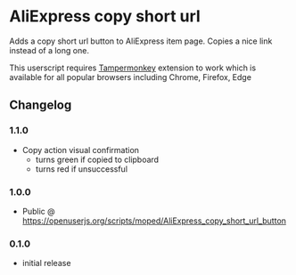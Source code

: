# AliExpress copy short url
Adds a copy short url button to AliExpress item page. Copies a nice link instead of a long one.

This userscript requires [Tampermonkey](https://tampermonkey.net) extension to work which is available for all popular browsers including Chrome, Firefox, Edge

## Changelog

### 1.1.0
- Copy action visual confirmation
  - turns green if copied to clipboard
  - turns red if unsuccessful

### 1.0.0
- Public @ https://openuserjs.org/scripts/moped/AliExpress_copy_short_url_button

### 0.1.0
- initial release
